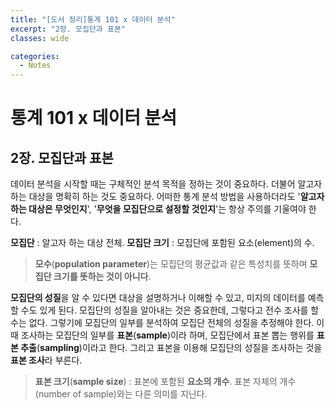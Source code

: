 ```yaml
---
title: "[도서 정리]통계 101 x 데이터 분석"
excerpt: "2장. 모집단과 표본"
classes: wide

categories:
  - Notes
---
```

# 통계 101 x 데이터 분석
## 2장. 모집단과 표본

데이터 분석을 시작할 때는 구체적인 분석 목적을 정하는 것이 중요하다. 더불어 알고자 하는 대상을 명확히 하는 것도 중요하다. 어떠한 통계 분석 방법을 사용하더라도 '**알고자 하는 대상은 무엇인지**', '**무엇을 모집단으로 설정할 것인지**'는 항상 주의를 기울여야 한다.

**모집단** : 알고자 하는 대상 전체.
**모집단 크기** : 모집단에 포함된 요소(element)의 수.

>**모수**(**population parameter**)는 모집단의 평균값과 같은 특성치를 뜻하며 **모집단 크기를 뜻하는 것이 아니다**.

**모집단의 성질**을 알 수 있다면 대상을 설명하거나 이해할 수 있고, 미지의 데이터를 예측할 수도 있게 된다. 모집단의 성질을 알아내는 것은 중요한데, 그렇다고 전수 조사를 할 수는 없다. 그렇기에 모집단의 일부를 분석하여 모집단 전체의 성질을 추정해야 한다. 이 때 조사하는 모집단의 일부를 **표본**(**sample**)이라 하며, 모집단에서 표본 뽑는 행위를 **표본 추출**(**sampling**)이라고 한다. 그리고 표본을 이용해 모집단의 성질을 조사하는 것을 **표본 조사**라 부른다.

> **표본 크기**(**sample size**) : 표본에 포함된 **요소의 개수**. 표본 자체의 개수(number of sample)와는 다른 의미를 지닌다.